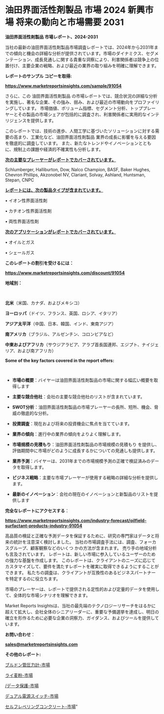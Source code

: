 # 油田界面活性剤製品 市場 2024 新興市場 将来の動向と市場需要 2031

<strong>油田界面活性剤製品 市場レポート、2024-2031</strong>

当社の最新の油田界面活性剤製品市場調査レポートでは、2024年から2031年までの傾向と機会の詳細な分析が提供されています。市場のダイナミクス、セグメンテーション、成長見通しに関する貴重な洞察により、利害関係者は競争上の位置付け、主要企業の戦略、および最近の業界の取り組みを明確に理解できます。



<strong>レポートのサンプル コピーを取得:</strong> <a href=https://www.marketreportsinsights.com/sample/91054>

<strong><u>https://www.marketreportsinsights.com/sample/91054</u></strong></a>

さらに、この 油田界面活性剤製品 の市場レポートでは、競合状況の詳細な分析を実施し、著名な企業、その強み、弱み、および最近の市場動向をプロファイリングしています。 市場価値、ボリューム指標、セグメント分析、トッププレーヤーとその製品の市場シェアが包括的に調査され、利害関係者に実用的なインテリジェンスを提供します。

このレポートでは、技術の進歩、人間工学に基づいたソリューションに対する需要の高まり、工業化など、油田界面活性剤製品 業界の成長に影響を与える要因を徹底的に調査しています。 また、新たなトレンドやイノベーションとともに、規制上の課題や経済的不確実性も分析します。



<strong><u>次の主要なプレーヤーがレポートでカバーされています。</u></strong>

Schlumberger, Halliburton, Dow, Nalco Champion, BASF, Baker Hughes, Chevron Phillips, Akzonobel NV, Clariant, Solvay, Ashland, Huntsman, Stepan, CNPC



<strong><u><b>レポートには、次の製品タイプが含まれています。</b></u></strong>

• イオン性界面活性剤

• カチオン性界面活性剤

• 両性界面活性剤



<strong><u><b>次のアプリケーションがレポートでカバーされています。</b></u></strong>

• オイルとガス

• シェールガス



<strong><b>このレポートの割引を受けるには：</b></strong>

<a href=https://www.marketreportsinsights.com/discount/91054>

<strong><u>https://www.marketreportsinsights.com/discount/91054</u></strong></a>



<strong>地域別：</strong>

<strong> </strong>



<strong>北米</strong>（米国、カナダ、およびメキシコ）



<strong>ヨーロッパ</strong>（ドイツ、フランス、英国、ロシア、イタリア）



<strong>アジア太平洋</strong>（中国、日本、韓国、インド、東南アジア）



<strong>南アメリカ</strong>（ブラジル、アルゼンチン、コロンビアなど）



<strong>中東およびアフリカ</strong>（サウジアラビア、アラブ首長国連邦、エジプト、ナイジェリア、および南アフリカ）



<strong>Some of the key factors covered in the report offers:</strong>

<strong> </strong>
<ul>
  <li>

<strong>市場の概要</strong>：バイヤーは油田界面活性剤製品の市場に関する幅広い概要を取得します</li>
  <li>

<strong>主要な競合他社</strong>：会社の主要な競合他社のリストが含まれています。</li>
  <li>

<strong>SWOT分析</strong>：油田界面活性剤製品の市場プレーヤーの長所、短所、機会、脅威の徹底的な分析。</li>
  <li>

<strong>投資調査</strong>：現在および将来の投資機会に焦点を当てています。</li>
  <li>

<strong>業界の傾向</strong>：進行中の業界の傾向をよりよく理解します。</li>
  <li>

<strong>市場規模の見積もり</strong>：油田界面活性剤製品の市場規模の見積もり を提供し、評価期間中に市場がどのように成長するかについての見通しも提供します。</li>
  <li>

<strong>業界予測</strong>：バイヤーは、2031年までの市場規模予測の正確で検証済みのデータを取得します。</li>
  <li>

<strong>ビジネス戦略</strong>：主要な市場プレーヤーが使用する戦略の詳細な分析を提供します。</li>
  <li>

<strong>最新のイノベーション</strong>：会社の現在のイノベーションと新製品のリストを提供します</li>
</ul>


<strong>完全なレポートにアクセスする</strong>：

<a href=https://www.marketreportsinsights.com/industry-forecast/oilfield-surfactant-products-industry-91054>

<strong><u>https://www.marketreportsinsights.com/industry-forecast/oilfield-surfactant-products-industry-91054</u></strong></a>

高品質の検証と正確な予測データを保証するために、研究の専門家はデータと将来の統計を注意深く検討しました。 当社の市場調査手法には、調査、フォーカスグループ、顧客観察などのいくつ かの方法が含まれます。 売り手の地域分析も言及されています。 レポートは、新しい市場に参入しているユーザーのための強力な基盤を作成します。 このレポートは、クライアントのニーズに応じてカスタマイズして、要件を満たすレポートを確実に取得できるようにすることができます。 私たちの調査は、クライアントが互換性のあるビジネスパートナーを特定するのに役立ちます。

市場のプレーヤーは、レポートで提供される定性的および定量的データを使用して、全体的な市場シナリオを理解できます。

Market Reports Insightsは、当社の最先端のテクノロジーリサーチをはるかに超えて拡大し、会社全体のシニアリーダーに、重要な予備選挙を達成し、明日の確立を形作るために必要な企業の洞察力、ガイダンス、およびツールを提供しています。



<strong><b>お問い合わせ</b></strong>：

<a href=mailto:sales@marketreportsinsights.com>

<strong><u>sales@marketreportsinsights.com</u></strong></a>



<strong>その他のレポート:</strong>

<a href=https://www.linkedin.com/pulse/ブルドン管圧力計-市場-2023-年のダイナミクスとビジネストレンド-2030-rgmlf/>ブルドン管圧力計-市場</a>

<a href=https://www.linkedin.com/pulse/ライ麦粉-市場-2023-収益と成長ドライバー-2030-pr-news-hub-pullf/>ライ麦粉-市場</a>

<a href=https://www.linkedin.com/pulse//データ保護-市場-2023-swot-分析と最新イノベーション-2030-rpeif/>/データ保護-市場</a>

<a href=https://www.linkedin.com/pulse/デュアル電源スイッチ-市場-2023-新興市場-将来の動向と市場需要-2030-sigbf/>デュアル電源スイッチ-市場</a>

<a href=https://www.linkedin.com/pulse/セルフレベリングコンクリート-市場-2023-競争分析と事業成長-2030-pr-news-hub-agnwf/>セルフレベリングコンクリート-市場</a>"
